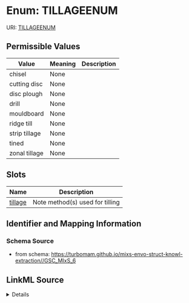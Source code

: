# Enum: TILLAGEENUM



URI: [TILLAGEENUM](TILLAGEENUM)

## Permissible Values

| Value | Meaning | Description |
| --- | --- | --- |
| chisel | None |  |
| cutting disc | None |  |
| disc plough | None |  |
| drill | None |  |
| mouldboard | None |  |
| ridge till | None |  |
| strip tillage | None |  |
| tined | None |  |
| zonal tillage | None |  |




## Slots

| Name | Description |
| ---  | --- |
| [tillage](tillage.md) | Note method(s) used for tilling |






## Identifier and Mapping Information







### Schema Source


* from schema: https://turbomam.github.io/mixs-envo-struct-knowl-extraction//GSC_MIxS_6




## LinkML Source

<details>
```yaml
name: TILLAGE_ENUM
from_schema: https://turbomam.github.io/mixs-envo-struct-knowl-extraction//GSC_MIxS_6
rank: 1000
permissible_values:
  chisel:
    text: chisel
  cutting disc:
    text: cutting disc
  disc plough:
    text: disc plough
  drill:
    text: drill
  mouldboard:
    text: mouldboard
  ridge till:
    text: ridge till
  strip tillage:
    text: strip tillage
  tined:
    text: tined
  zonal tillage:
    text: zonal tillage

```
</details>
